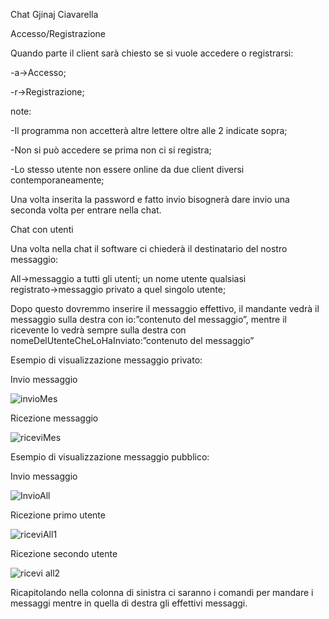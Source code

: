 Chat Gjinaj Ciavarella 

Accesso/Registrazione


Quando parte il client sarà chiesto se si vuole accedere o registrarsi:


-a→Accesso;

-r→Registrazione;


note:

-Il programma non accetterà altre lettere oltre alle 2 indicate sopra;

-Non si può accedere se prima non ci si registra;

-Lo stesso utente non essere online da due client diversi contemporaneamente;


Una volta inserita la password e fatto invio bisognerà dare invio una seconda volta per entrare nella chat.


  Chat con utenti
	
Una volta nella chat il software ci chiederà il destinatario del nostro messaggio:

All→messaggio a tutti gli utenti;
un nome utente qualsiasi registrato→messaggio privato a quel singolo utente;

Dopo questo dovremmo inserire il messaggio effettivo, il mandante vedrà il messaggio sulla destra con io:”contenuto del messaggio”, mentre il ricevente lo vedrà sempre sulla destra con nomeDelUtenteCheLoHaInviato:”contenuto del messaggio”



Esempio di visualizzazione messaggio privato:

Invio messaggio




![invioMes](https://user-images.githubusercontent.com/98747325/208304895-a4e8f109-86be-41cc-a743-0eb8f822e831.PNG)




Ricezione messaggio


![riceviMes](https://user-images.githubusercontent.com/98747325/208304938-5131db6c-c7e2-4272-8df8-f78002d819bb.PNG)


Esempio di visualizzazione messaggio pubblico:

Invio messaggio



![InvioAll](https://user-images.githubusercontent.com/98747325/208304943-89145066-e102-47fb-90b8-982cbaf275cb.PNG)






Ricezione primo utente



![riceviAll1](https://user-images.githubusercontent.com/98747325/208304946-7c3a4956-dfca-48df-8112-7beddabe2b0a.PNG)




Ricezione secondo utente



![ricevi all2](https://user-images.githubusercontent.com/98747325/208304951-7ebd425c-8348-4baa-a372-ffb0e5549ff9.PNG)







Ricapitolando nella colonna di sinistra ci saranno i comandi per mandare i messaggi mentre in quella di destra gli effettivi messaggi.
